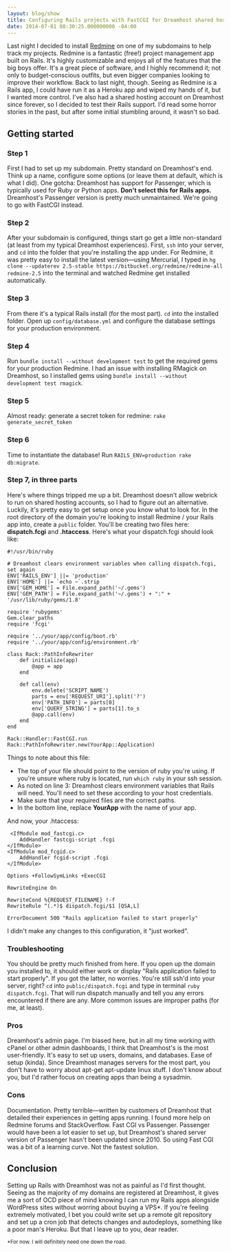 ```yaml
---
layout: blog/show
title: Configuring Rails projects with FastCGI for Dreamhost shared hosting
date: 2014-07-01 08:30:25.000000000 -04:00
---
```


Last night I decided to install [Redmine](www.redmine.org/) on one of my subdomains to help track my projects. Redmine is a fantastic (free!) project management app built on Rails. It's highly customizable and enjoys all of the features that the big boys offer. It's a great piece of software, and I highly recommend it; not only to budget-conscious outfits, but even bigger companies looking to improve their workflow. Back to last night, though. Seeing as Redmine is a Rails app, I could have run it as a Heroku app and wiped my hands of it, but I wanted more control. I've also had a shared hosting account on Dreamhost since forever, so I decided to test their Rails support. I'd read some horror stories in the past, but after some initial stumbling around, it wasn't so bad.

## Getting started

### Step 1

First I had to set up my subdomain. Pretty standard on Dreamhost's end. Think up a name, configure some options (or leave them at default, which is what I did). One gotcha: Dreamhost has support for Passenger, which is typically used for Ruby or Python apps. **Don't select this for Rails apps.** Dreamhost's Passenger version is pretty much unmaintained. We're going to go with FastCGI instead. 

### Step 2

After your subdomain is configured, things start go get a little non-standard (at least from my typical Dreamhost experiences). First, `ssh` into your server, and `cd` into the folder that you're installing the app under. For Redmine, it was pretty easy to install the latest version—using Mercurial, I typed in `hg clone --updaterev 2.5-stable https://bitbucket.org/redmine/redmine-all redmine-2.5` into the terminal and watched Redmine get installed automatically.

### Step 3

From there it's a typical Rails install (for the most part). `cd` into the installed folder. Open up `config/database.yml` and configure the database settings for your production environment.

### Step 4

Run `bundle install --without development test` to get the required gems for your production Redmine. I had an issue with installing RMagick on Dreamhost, so I installed gems using `bundle install --without development test rmagick`.

### Step 5

Almost ready: generate a secret token for redmine: `rake generate_secret_token`

### Step 6

Time to instantiate the database! Run `RAILS_ENV=production rake db:migrate`.

### Step 7, in three parts

 Here's where things tripped me up a bit. Dreamhost doesn't allow webrick to run on shared hosting accounts, so I had to figure out an alternative. Luckily, it's pretty easy to get setup once you know what to look for. In the root directory of the domain you're looking to install Redmine / your Rails app into, create a `public` folder. You'll be creating two files here: **dispatch.fcgi** and **.htaccess**. Here's what your dispatch.fcgi should look like: 	

~~~ 
#!/usr/bin/ruby
	
# Dreamhost clears environment variables when calling dispatch.fcgi, set again
ENV['RAILS_ENV'] ||= 'production'
ENV['HOME'] ||= `echo ~`.strip
ENV['GEM_HOME'] = File.expand_path('~/.gems')
ENV['GEM_PATH'] = File.expand_path('~/.gems') + ":" + '/usr/lib/ruby/gems/1.8'
	
require 'rubygems'
Gem.clear_paths
require 'fcgi'
	
require '../your/app/config/boot.rb'
require '../your/app/config/environment.rb'
	
class Rack::PathInfoRewriter
	def initialize(app)
		@app = app
	end
	
	def call(env)
		env.delete('SCRIPT_NAME')
	    parts = env['REQUEST_URI'].split('?')
	    env['PATH_INFO'] = parts[0]
	    env['QUERY_STRING'] = parts[1].to_s
	    @app.call(env)
	end
end
	
Rack::Handler::FastCGI.run 
Rack::PathInfoRewriter.new(YourApp::Application)
~~~ 

Things to note about this file: 

* The top of your file should point to the version of ruby you're using. If you're unsure where ruby is located, run `which ruby` in your ssh session.
* As noted on line 3: Dreamhost clears environment variables that Rails will need. You'll need to set these according to your host credentials.
* Make sure that your required files are the correct paths.
* In the bottom line, replace **YourApp** with the name of your app.

And now, your .htaccess:
 
~~~ 
 <IfModule mod_fastcgi.c>
	AddHandler fastcgi-script .fcgi
</IfModule>
<IfModule mod_fcgid.c>
	AddHandler fcgid-script .fcgi
</IfModule>
	
Options +FollowSymLinks +ExecCGI
	
RewriteEngine On
	
RewriteCond %{REQUEST_FILENAME} !-f
RewriteRule ^(.*)$ dispatch.fcgi/$1 [QSA,L]
	
ErrorDocument 500 "Rails application failed to start properly"
~~~ 

I didn't make any changes to this configuration, it "just worked".

### Troubleshooting

You should be pretty much finished from here. If you open up the domain you installed to, it should either work or display "Rails application failed to start properly". If you got the latter, no worries. You're still ssh'd into your server, right? `cd` into `public/dispatch.fcgi` and type in terminal `ruby dispatch.fcgi`. That will run dispatch manually and tell you any errors encountered if there are any. More common issues are improper paths (for me, at least).

### Pros

Dreamhost's admin page. I'm biased here, but in all my time working with cPanel or other admin dashboards, I think that Dreamhost's is the most user-friendly. It's easy to set up users, domains, and databases. Ease of setup (kinda). Since Dreamhost manages servers for the most part, you don't have to worry about apt-get apt-update linux stuff. I don't know about you, but I'd rather focus on creating apps than being a sysadmin.

### Cons

Documentation. Pretty terrible—written by customers of Dreamhost that detailed their experiences in getting apps running. I found more help on Redmine forums and StackOverflow. Fast CGI vs Passenger. Passenger would have been a lot easier to set up, but Dreamhost's shared server version of Passenger hasn't been updated since 2010. So using Fast CGI was a bit of a learning curve. Not the fastest solution. 

## Conclusion

Setting up Rails with Dreamhost was not as painful as I'd first thought. Seeing as the majority of my domains are registered at Dreamhost, it gives me a sort of OCD piece of mind knowing I can run my Rails apps alongside WordPress sites without worring about buying a VPS\*. If you're feeling extremely motivated, I bet you could write set up a remote git repository and set up a cron job that detects changes and autodeploys, something like a poor man's Heroku. But that I leave up to you, dear reader.

<small>*For now. I will definitely need one down the road.</small>

